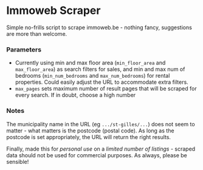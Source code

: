 # Immoweb Scraper

Simple no-frills script to scrape immoweb.be - nothing fancy, suggestions are more than welcome.


### Parameters

- Currently using min and max floor area (`min_floor_area` and `max_floor_area`) as search filters for sales, and min and max num of bedrooms (`min_num_bedrooms` and `max_num_bedrooms`) for rental properties.
Could easily adjust the URL to accommodate extra filters.
- `max_pages` sets maximum number of result pages that will be scraped for every search. If in doubt, choose a high number


### Notes

The municipality name in the URL (eg `.../st-gilles/...`) does not seem to matter - what matters is the postcode (postal code). As long as the postcode is set appropriately, the URL will return the right results.

Finally, made this for *personal use* on a *limited number of listings* - scraped data should not be used for commercial purposes. As always, please be sensible!
 
